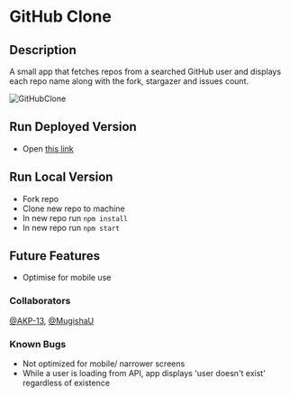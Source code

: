 # GitHub Clone

## Description

A small app that fetches repos from a searched GitHub user and displays each repo name along with the fork, stargazer and issues count.

![GitHubClone](https://res.cloudinary.com/de8a23w1z/image/upload/v1600621205/portfolio/Screenshot_2020-08-27_at_11.42.00_pqtdmt.png)

## Run Deployed Version
- Open [this link](https://github-retriever.netlify.app/)

## Run Local Version

- Fork repo
- Clone new repo to machine
- In new repo run `npm install`
- In new repo run `npm start`

## Future Features

- Optimise for mobile use

### Collaborators

[@AKP-13](https://github.com/AKP-13), [@MugishaU](https://github.com/MugishaU)

### Known Bugs
- Not optimized for mobile/ narrower screens
- While a user is loading from API, app displays 'user doesn't exist' regardless of existence

